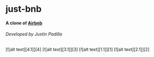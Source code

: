 # just-bnb

#### A clone of [Airbnb](https://www.airbnb.com/ "Airbnb")

###### Developed by Justin Padilla

[![alt text][4.1]][4]
[![alt text][3.1]][3]
[![alt text][1.1]][1]
[![alt text][2.1]][2]










